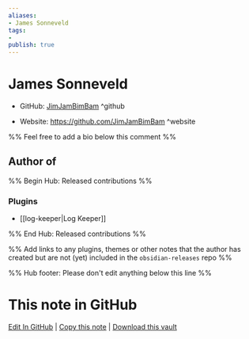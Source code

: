 ```yaml
---
aliases:
- James Sonneveld
tags:
- 
publish: true
---
```


# James Sonneveld

- GitHub: [JimJamBimBam](https://github.com/JimJamBimBam/) ^github
<!-- - Discord: `@` ^discord-->
- Website: <https://github.com/JimJamBimBam> ^website
<!-- - [[Publish sites|Publish site]]: <https://> ^publish-->

%% Feel free to add a bio below this comment %%


## Author of

%% Begin Hub: Released contributions %%
### Plugins
- [[log-keeper|Log Keeper]]

%% End Hub: Released contributions %%

%% Add links to any plugins, themes or other notes that the author has created but are not (yet) included in the `obsidian-releases` repo %%

<!--
### Unlisted plugins
-->

<!--
### Others
-->

<!--
## Sponsor this author
-->

<!-- - [[GitHub sponsors]]: [Sponsor @JimJamBimBam on GitHub Sponsors](https://github.com/sponsors/JimJamBimBam) ^github-sponsor-->
<!-- - [[Buy me a coffee]]: <https://> ^buy-me-a-coffee-->
<!-- - [[PayPal]]: <https://> ^paypal-->
<!-- - [[Patreon]]: <https://> ^patreon-->

<!--
## Follow this author
-->

<!-- - [[YouTube Channels|On YouTube]]: <https://> ^youtube-->
<!-- - Twitter: <https://> ^twitter-->
<!-- - ... -->

%% Hub footer: Please don't edit anything below this line %%

# This note in GitHub

<span class="git-footer">[Edit In GitHub](https://github.dev/obsidian-community/obsidian-hub/blob/main/01%20-%20Community/People/JimJamBimBam.md "git-hub-edit-note") | [Copy this note](https://raw.githubusercontent.com/obsidian-community/obsidian-hub/main/01%20-%20Community/People/JimJamBimBam.md "git-hub-copy-note") | [Download this vault](https://github.com/obsidian-community/obsidian-hub/archive/refs/heads/main.zip "git-hub-download-vault") </span>
